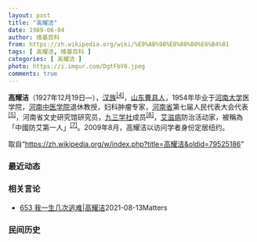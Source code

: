 ```yaml
---
layout: post
title: "高耀洁"
date: 1989-06-04
author: 维基百科
from: https://zh.wikipedia.org/wiki/%E9%AB%98%E8%80%80%E6%B4%81
tags: [ 高耀洁, 维基百科 ]
categories: [ 高耀洁 ]
photo: https://i.imgur.com/DgtFbY0.jpeg
comments: true
---
```

<div class="mw-parser-output">
<div id="noteTA-2e1990e3" class="noteTA"><div class="noteTA-local"><div data-noteta-code="zh-hans:采血; zh-hant:採血;"></div><div data-noteta-code="zh-hans:脏病; zh-hant:髒病;"></div><div data-noteta-code="zh-hans:防艾; zh-hant:防愛;"></div><div data-noteta-code="zh-hans:献血; zh-hant:捐血;"></div></div></div>

<p><b>高耀洁</b>（1927年12月19日<span class="useeditintro" title="Template:BLP editintro">—</span>），<a href="/wiki/%E6%B1%89%E6%97%8F" title="汉族">汉族</a><sup id="cite_ref-4" class="reference"><a href="#cite_note-4">[4]</a></sup>，<a href="/wiki/%E5%B1%B1%E4%B8%9C" class="mw-redirect" title="山东">山东</a><a href="/wiki/%E6%9B%B9%E5%8E%BF" title="曹县">曹县人</a>，1954年毕业于<a href="/wiki/%E6%B2%B3%E5%8D%97%E5%A4%A7%E5%AD%A6" title="河南大学">河南大学</a>医学院，<a href="/wiki/%E6%B2%B3%E5%8D%97%E4%B8%AD%E5%8C%BB%E5%AD%A6%E9%99%A2" class="mw-redirect" title="河南中医学院">河南中医学院</a>退休教授，妇科肿瘤专家，<a href="/wiki/%E6%B2%B3%E5%8D%97%E7%9C%81" title="河南省">河南省</a>第七届人民代表大会代表<sup id="cite_ref-5" class="reference"><a href="#cite_note-5">[5]</a></sup>，河南省文史研究馆研究员，<a href="/wiki/%E4%B9%9D%E4%B8%89%E5%AD%A6%E7%A4%BE" title="九三学社">九三学社</a>成员<sup id="cite_ref-6" class="reference"><a href="#cite_note-6">[6]</a></sup>，<a href="/wiki/%E8%89%BE%E6%BB%8B%E7%97%85" title="艾滋病">艾滋病</a>防治活动家，被稱為「中國防艾第一人」<sup id="cite_ref-7" class="reference"><a href="#cite_note-7">[7]</a></sup>。2009年8月，高耀洁以访问学者身份定居纽约。
</p>
<meta property="mw:PageProp/toc">
</div><!--esi <esi:include src="/esitest-fa8a495983347898/content" /> --><noscript><img src="https://login.wikimedia.org/wiki/Special:CentralAutoLogin/start?type=1x1" alt="" width="1" height="1" style="border: none; position: absolute;"></noscript>
<div class="printfooter" data-nosnippet="">取自“<a dir="ltr" href="https://zh.wikipedia.org/w/index.php?title=高耀洁&amp;oldid=79525186">https://zh.wikipedia.org/w/index.php?title=高耀洁&amp;oldid=79525186</a>”</div><div id="recent-news"><h3>最近动态</h3><ul></ul></div><div id="open-opinion"><h3>相关言论</h3><ul><li><a href="https://nodebe4.github.io/opinion/2021-08-13/653-%E6%88%91%E4%B8%80%E7%94%9F%E5%87%A0%E6%AC%A1%E9%80%83%E9%9A%BE-%E9%AB%98%E8%80%80%E6%B4%81/" title="野兽爱智慧">653 我一生几次逃难|高耀洁</a><time>2021-08-13</time><a class="tag">Matters</a></li>
</ul></div><div id="mjls-record"><h3>民间历史</h3><ul></ul></div>